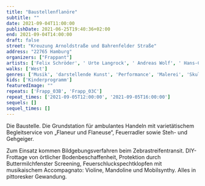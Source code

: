```yaml
---
title: "Baustellenflanöre"
subtitle: ""
date: 2021-09-04T11:00:00
publishDate: 2021-06-25T19:40:36+02:00
end: 2021-09-04T14:00:00
draft: false
street: "Kreuzung Arnoldstraße und Bahrenfelder Straße"
address: "22765 Hamburg"
organizers: ["Frappant"]
artists: ['Felix Schröder', ' Urte Langrock', ' Andreas Wolf', ' Hans-Christian Jaernecke', ' Robert Helbig']
walks: ['West']
genres: ['Musik', 'darstellende Kunst', 'Performance', 'Malerei', 'Skulptur']
kids: ['Kinderprogramm']
featuredImage: ""
repeats: ['Frapp_03B', 'Frapp_03C']
repeat_times: ['2021-09-05T12:00:00', '2021-09-05T16:00:00']
sequels: []
sequel_times: []
---
```


Die Baustelle. Die Grundstation für ambulantes Handeln mit varietätischem Begleitservice von „Flaneur und Flaneuse“,  Feuerradler sowie Steh- und Gehgeiger.

Zum Einsatz kommen Bildgebungsverfahren beim Zebrastreifentransit. DIY- Frottage von örtlicher Bodenbeschaffenheit, Protektion durch Buttermilchfenster Screening, Feuerschluckspechtklopfen mit musikaischem Accompagnato: Violine, Mandoline und Mobilsynthy. Alles in pittoresker Gewandung.

